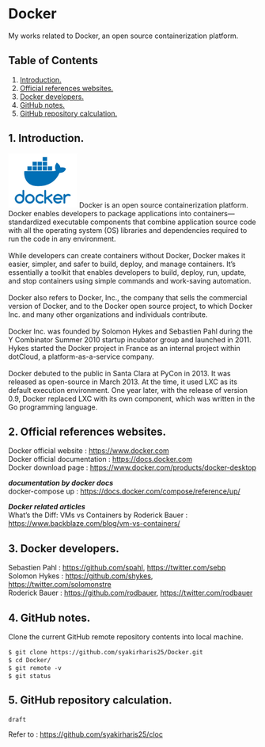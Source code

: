 # Docker
My works related to Docker, an open source containerization platform.

## Table of Contents
1. [Introduction.](#introduction)
2. [Official references websites.](#references)
3. [Docker developers.](#developers)
4. [GitHub notes.](#github)
5. [GitHub repository calculation.](#calculation)

<a name="introduction"></a>
## 1. Introduction.
<img src="Docker.jpg" height="110">
Docker is an open source containerization platform. Docker enables developers to package applications into containers—standardized executable components that combine application source code with all the operating system (OS) libraries and dependencies required to run the code in any environment.
<br /><br />
While developers can create containers without Docker, Docker makes it easier, simpler, and safer to build, deploy, and manage containers. It’s essentially a toolkit that enables developers to build, deploy, run, update, and stop containers using simple commands and work-saving automation.
<br /><br />
Docker also refers to Docker, Inc., the company that sells the commercial version of Docker, and to the Docker open source project, to which Docker Inc. and many other organizations and individuals contribute.
<br /><br />
Docker Inc. was founded by Solomon Hykes and Sebastien Pahl during the Y Combinator Summer 2010 startup incubator group and launched in 2011. Hykes started the Docker project in France as an internal project within dotCloud, a platform-as-a-service company.
<br /><br />
Docker debuted to the public in Santa Clara at PyCon in 2013. It was released as open-source in March 2013. At the time, it used LXC as its default execution environment. One year later, with the release of version 0.9, Docker replaced LXC with its own component, which was written in the Go programming language.

<a name="references"></a>
## 2. Official references websites.
Docker official website : https://www.docker.com <br />
Docker official documentation : https://docs.docker.com <br />
Docker download page : https://www.docker.com/products/docker-desktop <br />

**_documentation by docker docs_** <br />
docker-compose up : https://docs.docker.com/compose/reference/up/ <br />

**_Docker related articles_** <br />
What’s the Diff: VMs vs Containers by Roderick Bauer : https://www.backblaze.com/blog/vm-vs-containers/ <br />

<a name="developers"></a>
## 3. Docker developers.
Sebastien Pahl : https://github.com/spahl, https://twitter.com/sebp <br />
Solomon Hykes : https://github.com/shykes, https://twitter.com/solomonstre <br />
Roderick Bauer : https://github.com/rodbauer, https://twitter.com/rodbauer <br />
 
<a name="github"></a>
## 4. GitHub notes.
Clone the current GitHub remote repository contents into local machine.
```
$ git clone https://github.com/syakirharis25/Docker.git
$ cd Docker/
$ git remote -v
$ git status
```

<a name="calculation"></a>
## 5. GitHub repository calculation.
```
draft
```
Refer to : https://github.com/syakirharis25/cloc
